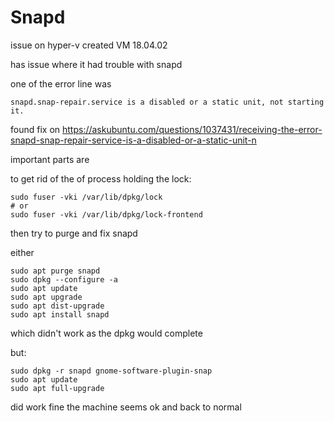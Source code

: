 # Snapd

issue on hyper-v created VM 18.04.02

has issue where it had trouble with snapd

one of the error line was

```
snapd.snap-repair.service is a disabled or a static unit, not starting it.
```

found fix on <https://askubuntu.com/questions/1037431/receiving-the-error-snapd-snap-repair-service-is-a-disabled-or-a-static-unit-n>

important parts are

to get rid of the of process holding the lock:

```
sudo fuser -vki /var/lib/dpkg/lock
# or
sudo fuser -vki /var/lib/dpkg/lock-frontend
```

then try to purge and fix snapd

either 

```
sudo apt purge snapd
sudo dpkg --configure -a
sudo apt update
sudo apt upgrade
sudo apt dist-upgrade
sudo apt install snapd
```

which didn't work as the dpkg would complete

but:

```
sudo dpkg -r snapd gnome-software-plugin-snap
sudo apt update
sudo apt full-upgrade
```

did work fine the machine seems ok and back to normal

